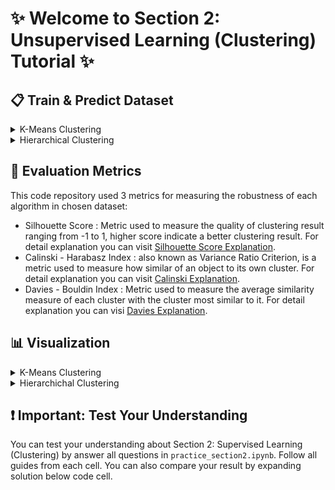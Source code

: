 # ✨ Welcome to Section 2: Unsupervised Learning (Clustering) Tutorial ✨

## 📋 Train & Predict Dataset

<details><summary>K-Means Clustering</summary>

To train and predict dataset using KMeans clustering, you need to run command below:

```bash
python3 section2/run_section2.py --algo kmeans --mode predict
# or
python section2/run_section2.py --algo kmeans --mode predict
```

This command accept following arguments:

- `--mode` : You can choose between `predict` for training and prediction and `vis` for visualization. **This argument is necessary**
- `--algo` : Name of algorithm used (you can choose between `kmeans` for KMeans Clustering or `agglo` for Hierarchical Clustering). **This argument is necessary**
- `--n_cluster` : Number of cluster used in algorithm. Default value is **2**
- `--iter` : Number of iteration used in KMeans. Default value is **300**
- `--dist_metric` : Distance measurement method. You can choose between `euclid` for using [Euclidean Distance](https://en.wikipedia.org/wiki/Euclidean_distance), `manhattan` for using [Manhattan Distance](https://en.wikipedia.org/wiki/Taxicab_geometry), or `minkowski` for using [Minkowski Distance](https://en.wikipedia.org/wiki/Minkowski_distance). Default value is **euclid**
- `--p` : P value for Minkowski Distance. Default value is **3**

Running above command will produce clustering evaluation metrics score result using Silhouette Score, Calinski-Harabasz Index, and Davies-Bouldin Index like this screenshot.

![Kmeans Result](./assets/kmeans_result.png)

*Another Approach: If using Scikit-Learn library, training & prediction with K-Means Clustering will be done by using following code:*

```python
from sklearn.cluster import KMeans
kmeans = KMeans(n_clusters=2)
kmeans.fit(x_train)
kmeans.predict(x_test)
```

</details>

<details><summary>Hierarchical Clustering</summary>

To train and predict dataset using Hierarchical Clustering, you need to run command below:

```bash
python3 section2/run_section2.py --algo agglo --mode predict
# or
python section2/run_section2.py --algo agglo --mode predict
```

This command accept following arguments:

- `--mode` : You can choose between `predict` for training and prediction and `vis` for visualization. **This argument is necessary**
- `--algo` : Name of algorithm used (you can choose between `kmeans` for KMeans Clustering or `agglo` for Hierarchical Clustering). **This argument is necessary**
- `--n_cluster` : Number of cluster used in algorithm. Default value is **2**
- `--linkage` : Linkage type for Hierarchical Clustering. YOu can choose between `complete` or `single`. Default value is **complete**
- `--data_limit` : Number of rows used in training, this argument exist due to computational complexity of Hierarchical Clustering in large dataset. Default value is **70**
- `--dist_metric` : Distance measurement method. You can choose between `euclid` for using [Euclidean Distance](https://en.wikipedia.org/wiki/Euclidean_distance), `manhattan` for using [Manhattan Distance](https://en.wikipedia.org/wiki/Taxicab_geometry), or `minkowski` for using [Minkowski Distance](https://en.wikipedia.org/wiki/Minkowski_distance). Default value is **euclid**
- `--p` : P value for Minkowski Distance. Default value is **3**

Running above command will produce clustering evaluation metrics score result using Silhouette Score, Calinski-Harabasz Index, and Davies-Bouldin Index like this screenshot.

![Agglo Result](./assets/agglo_result.png)

*Another Approach: If using Scikit-Learn library, training & prediction with Hierarchical Clustering will be done by using following code:*

```python
from sklearn.cluster import AgglomerativeClustering
agglo = AgglomerativeClustering().fit(x_train)
# or
agglo = AgglomerativeClustering().fit_predict(x_train)
```

</details>

## 🔬 Evaluation Metrics

This code repository used 3 metrics for measuring the robustness of each algorithm in chosen dataset:

- Silhouette Score : Metric used to measure the quality of clustering result ranging from -1 to 1, higher score indicate a better clustering result. For detail explanation you can visit [Silhouette Score Explanation](https://en.wikipedia.org/wiki/Silhouette_(clustering)).
- Calinski - Harabasz Index : also known as Variance Ratio Criterion, is a metric used to measure how similar of an object to its own cluster. For detail explanation you can visit [Calinski Explanation](https://en.wikipedia.org/wiki/Calinski–Harabasz_index).
- Davies - Bouldin Index : Metric used to measure the average similarity measure of each cluster with the cluster most similar to it. For detail explanation you can visi [Davies Explanation](https://en.wikipedia.org/wiki/Davies–Bouldin_index).

## 📊 Visualization

<details><summary>K-Means Clustering</summary>

We provided 2 visualizations in K-Means Clustering, namely prediction visualization and elbow method visualization. To show all these plots, you can run this following command:

```bash
python3 section2/run_section2.py --algo kmeans --mode vis
# or
python section2/run_section2.py --algo kmeans --mode vis
```

Running above command will show K-Means prediction visualization like this:

![Visualization of Kmeans](./assets/kmeans_visualize.png)

also its Elbow method curve like this

![Visualization of Elbow Kmeans](./assets/elbow_kmeans.png)

</details>

<details><summary>Hierarchichal Clustering</summary>

To show visualization of Hierarchical Clustering, you can run this following command:

```bash
python3 section2/run_section2.py --algo agglo --mode vis
# or
python section2/run_section2.py --algo agglo --mode vis
```

Result from this command would be like this:

![Agglomerative Visualization](./assets/agglo_visualize.png)

</details>

## ❗ Important: Test Your Understanding

You can test your understanding about Section 2: Supervised Learning (Clustering) by answer all questions in `practice_section2.ipynb`. Follow all guides from each cell. You can also compare your result by expanding solution below code cell.
